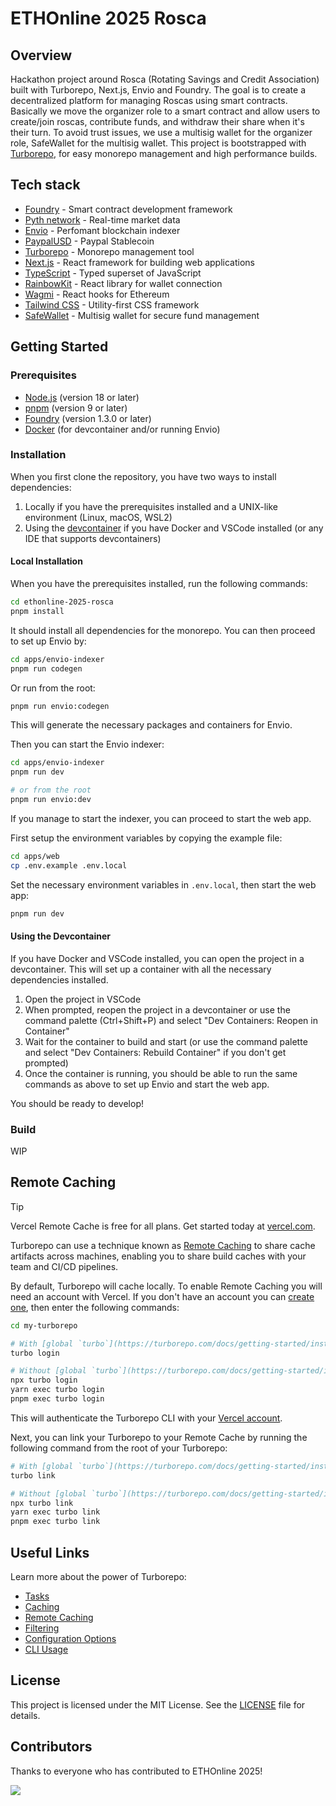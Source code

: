 # ETHOnline 2025 Rosca

## Overview

Hackathon project around Rosca (Rotating Savings and Credit Association) built with Turborepo, Next.js, Envio and Foundry. The goal is to create a decentralized platform for managing Roscas using smart contracts. Basically we move the organizer role to a smart contract and allow users to create/join roscas, contribute funds, and withdraw their share when it's their turn. To avoid trust issues, we use a multisig wallet for the organizer role, SafeWallet for the multisig wallet.
This project is bootstrapped with [Turborepo](https://turborepo.com/), for easy monorepo management and high performance builds.

## Tech stack

- [Foundry](https://getfoundry.sh/) - Smart contract development framework
- [Pyth network](https://pyth.network/) - Real-time market data
- [Envio](https://envio.dev/) - Perfomant blockchain indexer
- [PaypalUSD](https://www.paypal.com/us/digital-wallet/manage-money/crypto/pyusd) - Paypal Stablecoin
- [Turborepo](https://turborepo.com/) - Monorepo management tool
- [Next.js](https://nextjs.org/) - React framework for building web applications
- [TypeScript](https://www.typescriptlang.org/) - Typed superset of JavaScript
- [RainbowKit](https://www.rainbowkit.com/) - React library for wallet connection
- [Wagmi](https://wagmi.sh/) - React hooks for Ethereum
- [Tailwind CSS](https://tailwindcss.com/) - Utility-first CSS framework
- [SafeWallet](https://safe.global/) - Multisig wallet for secure fund management

## Getting Started

### Prerequisites

- [Node.js](https://nodejs.org/) (version 18 or later)
- [pnpm](https://pnpm.io/) (version 9 or later)
- [Foundry](https://getfoundry.sh/) (version 1.3.0 or later)
- [Docker](https://www.docker.com/) (for devcontainer and/or running Envio)

### Installation

When you first clone the repository, you have two ways to install dependencies:

1. Locally if you have the prerequisites installed and a UNIX-like environment (Linux, macOS, WSL2)
2. Using the [devcontainer](https://code.visualstudio.com/docs/devcontainers/containers) if you have Docker and VSCode installed (or any IDE that supports devcontainers)

#### Local Installation

When you have the prerequisites installed, run the following commands:

```bash
cd ethonline-2025-rosca
pnpm install
```

It should install all dependencies for the monorepo. You can then proceed to set up Envio by:

```bash
cd apps/envio-indexer
pnpm run codegen
```

Or run from the root:

```bash
pnpm run envio:codegen
```

This will generate the necessary packages and containers for Envio.

Then you can start the Envio indexer:

```bash
cd apps/envio-indexer
pnpm run dev

# or from the root
pnpm run envio:dev
```

If you manage to start the indexer, you can proceed to start the web app.

First setup the environment variables by copying the example file:

```bash
cd apps/web
cp .env.example .env.local
```

Set the necessary environment variables in `.env.local`, then start the web app:

```bash
pnpm run dev
```

#### Using the Devcontainer

If you have Docker and VSCode installed, you can open the project in a devcontainer. This will set up a container with all the necessary dependencies installed.

1. Open the project in VSCode
2. When prompted, reopen the project in a devcontainer or use the command palette (Ctrl+Shift+P) and select "Dev Containers: Reopen in Container"
3. Wait for the container to build and start (or use the command palette and select "Dev Containers: Rebuild Container" if you don't get prompted)
4. Once the container is running, you should be able to run the same commands as above to set up Envio and start the web app.

You should be ready to develop!

### Build

WIP

## Remote Caching

> [!TIP]
> Vercel Remote Cache is free for all plans. Get started today at [vercel.com](https://vercel.com/signup?/signup?utm_source=remote-cache-sdk&utm_campaign=free_remote_cache).

Turborepo can use a technique known as [Remote Caching](https://turborepo.com/docs/core-concepts/remote-caching) to share cache artifacts across machines, enabling you to share build caches with your team and CI/CD pipelines.

By default, Turborepo will cache locally. To enable Remote Caching you will need an account with Vercel. If you don't have an account you can [create one](https://vercel.com/signup?utm_source=turborepo-examples), then enter the following commands:

```bash
cd my-turborepo

# With [global `turbo`](https://turborepo.com/docs/getting-started/installation#global-installation) installed (recommended)
turbo login

# Without [global `turbo`](https://turborepo.com/docs/getting-started/installation#global-installation), use your package manager
npx turbo login
yarn exec turbo login
pnpm exec turbo login
```

This will authenticate the Turborepo CLI with your [Vercel account](https://vercel.com/docs/concepts/personal-accounts/overview).

Next, you can link your Turborepo to your Remote Cache by running the following command from the root of your Turborepo:

```bash
# With [global `turbo`](https://turborepo.com/docs/getting-started/installation#global-installation) installed (recommended)
turbo link

# Without [global `turbo`](https://turborepo.com/docs/getting-started/installation#global-installation), use your package manager
npx turbo link
yarn exec turbo link
pnpm exec turbo link
```

## Useful Links

Learn more about the power of Turborepo:

- [Tasks](https://turborepo.com/docs/crafting-your-repository/running-tasks)
- [Caching](https://turborepo.com/docs/crafting-your-repository/caching)
- [Remote Caching](https://turborepo.com/docs/core-concepts/remote-caching)
- [Filtering](https://turborepo.com/docs/crafting-your-repository/running-tasks#using-filters)
- [Configuration Options](https://turborepo.com/docs/reference/configuration)
- [CLI Usage](https://turborepo.com/docs/reference/command-line-reference)

## License

This project is licensed under the MIT License. See the [LICENSE](LICENSE) file for details.

## Contributors

Thanks to everyone who has contributed to ETHOnline 2025!

<a href="https://github.com/s3bc40/eth-online-2025-rosca/graphs/contributors">
  <img src="https://contrib.rocks/image?repo=s3bc40/eth-online-2025-rosca" />
</a>
